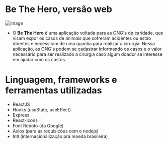 # Be The Hero, versão web

![image](https://user-images.githubusercontent.com/59968647/77832229-40944e80-7113-11ea-96a3-3c5bae8113b3.png)



- O **Be The Hero** é uma aplicação voltada para as ONG's de caridade, que visam expor os casos de animais que sofreram acidentes ou estão doentes e necessitam de uma quantia para realizar a cirurgia. Nessa aplicação, as ONG's podem se cadastrar informando os casos e o valor necessário para ser realizado a cirurgia caso algum doador se interesse em ajudar com os custos.

# Linguagem, frameworks e ferramentas utilizadas

- ReactJS
- Hooks (useState, useEffect)
- Express
- React-icons
- Font Roboto (da Google)
- Axios (para as requisições com o nodejs)
- Intl (internacionalização pra moeda brasileira)
 
